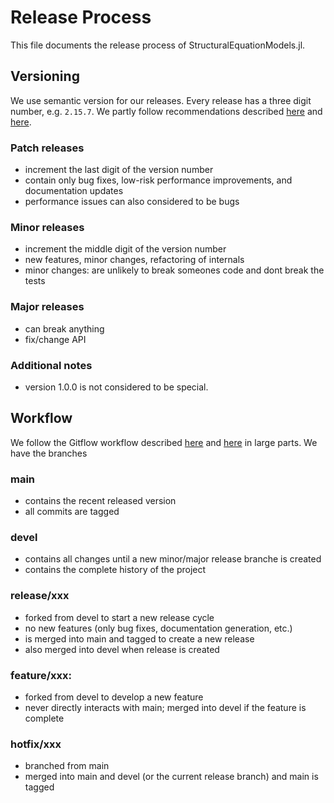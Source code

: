 # Release Process

This file documents the release process of StructuralEquationModels.jl.

## Versioning

We use semantic version for our releases. Every release has a three digit number, e.g. `2.15.7`. We partly follow recommendations described [here](https://julialang.org/blog/2019/08/release-process/) and [here](https://pkgdocs.julialang.org/v1/compatibility/).

### Patch releases
- increment the last digit of the version number
- contain only bug fixes, low-risk performance improvements, and documentation updates
- performance issues can also considered to be bugs

### Minor releases
- increment the middle digit of the version number
- new features, minor changes, refactoring of internals
- minor changes: are unlikely to break someones code and dont break the tests

### Major releases
- can break anything
- fix/change API

### Additional notes
- version 1.0.0 is not considered to be special.


## Workflow
We follow the Gitflow workflow described [here](https://www.atlassian.com/git/tutorials/comparing-workflows/gitflow-workflow) and [here](https://nvie.com/posts/a-successful-git-branching-model/) in large parts. We have the branches

### main
- contains the recent released version
- all commits are tagged

### devel
- contains all changes until a new minor/major release branche is created
- contains the complete history of the project

### release/xxx
- forked from devel to start a new release cycle
- no new features (only bug fixes, documentation generation, etc.)
- is merged into main and tagged to create a new release
- also merged into devel when release is created

### feature/xxx: 
- forked from devel to develop a new feature
- never directly interacts with main; merged into devel if the feature is complete

### hotfix/xxx
- branched from main
- merged into main and devel (or the current release branch) and main is tagged



